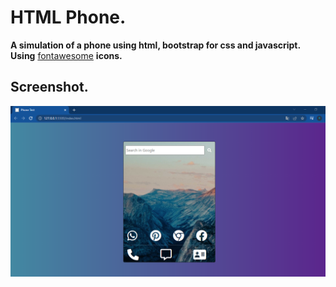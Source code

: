 # HTML Phone.

__A simulation of a phone using html, bootstrap for css and javascript. Using__ [fontawesome](https://www.fontawesome.com) __icons.__

## Screenshot.
![screenshot](./doc/screenshot.png)